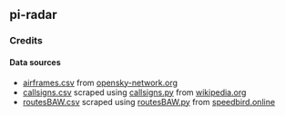 ## pi-radar

### Credits
#### Data sources
* [airframes.csv](./airframes.csv) from [opensky-network.org](https://opensky-network.org/datasets/metadata/aircraftDatabase.csv)
* [callsigns.csv](./callsigns.csv) scraped using [callsigns.py](./utility/Pi-radar%20Utility.app/Contents/Resources/callsigns.py) from [wikipedia.org](https://en.wikipedia.org/wiki/List_of_airline_codes)
* [routesBAW.csv](./routesBAW.csv) scraped using [routesBAW.py](./utility/Pi-radar%20Utility.app/Contents/Resources/routesBAW.py) from [speedbird.online](speedbird.online/flightnumbers.php)
